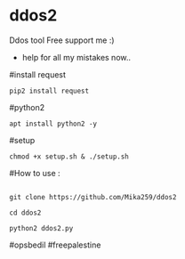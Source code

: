 # ddos2
Ddos tool Free support me :)

- help for all my mistakes now..

#install request
```console
pip2 install request
```
#python2
```
apt install python2 -y
```


#setup
```console
chmod +x setup.sh & ./setup.sh
```
#How to use :



```console

git clone https://github.com/Mika259/ddos2

cd ddos2

python2 ddos2.py

```

#opsbedil
#freepalestine
